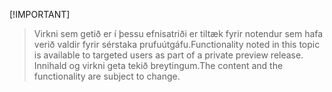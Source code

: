  [!IMPORTANT]
> <span data-ttu-id="5de39-101">Virkni sem getið er í þessu efnisatriði er tiltæk fyrir notendur sem hafa verið valdir fyrir sérstaka prufuútgáfu.</span><span class="sxs-lookup"><span data-stu-id="5de39-101">Functionality noted in this topic is available to targeted users as part of a private preview release.</span></span> <span data-ttu-id="5de39-102">Innihald og virkni geta tekið breytingum.</span><span class="sxs-lookup"><span data-stu-id="5de39-102">The content and the functionality are subject to change.</span></span> 

